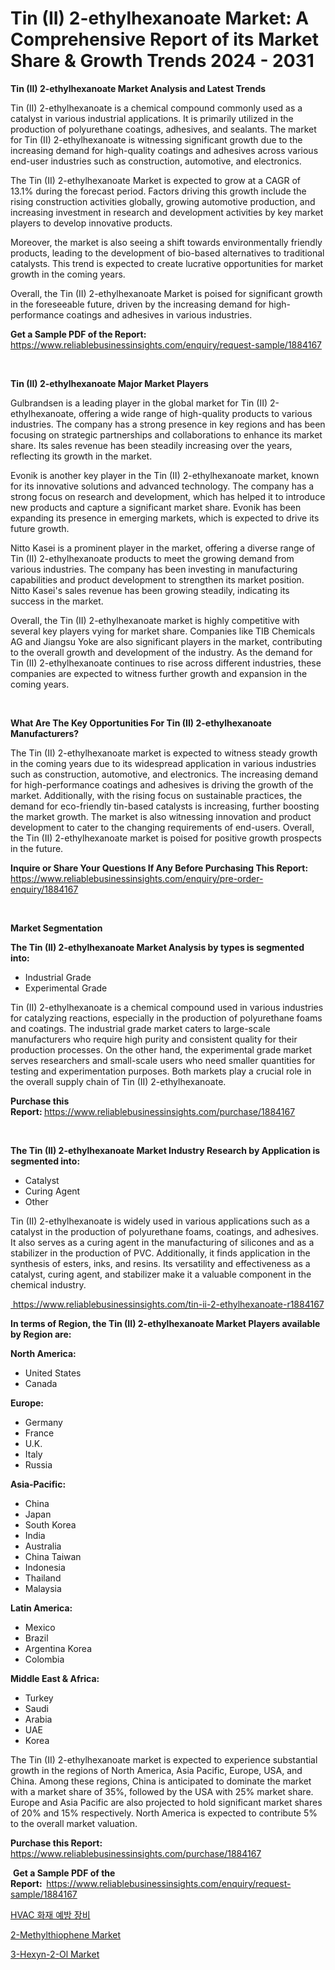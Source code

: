 <p><h1>Tin (II) 2-ethylhexanoate Market: A Comprehensive Report of its Market Share & Growth Trends 2024 - 2031</h1></p><p><strong>Tin (II) 2-ethylhexanoate Market Analysis and Latest Trends</strong></p>
<p><p>Tin (II) 2-ethylhexanoate is a chemical compound commonly used as a catalyst in various industrial applications. It is primarily utilized in the production of polyurethane coatings, adhesives, and sealants. The market for Tin (II) 2-ethylhexanoate is witnessing significant growth due to the increasing demand for high-quality coatings and adhesives across various end-user industries such as construction, automotive, and electronics.</p><p>The Tin (II) 2-ethylhexanoate Market is expected to grow at a CAGR of 13.1% during the forecast period. Factors driving this growth include the rising construction activities globally, growing automotive production, and increasing investment in research and development activities by key market players to develop innovative products.</p><p>Moreover, the market is also seeing a shift towards environmentally friendly products, leading to the development of bio-based alternatives to traditional catalysts. This trend is expected to create lucrative opportunities for market growth in the coming years.</p><p>Overall, the Tin (II) 2-ethylhexanoate Market is poised for significant growth in the foreseeable future, driven by the increasing demand for high-performance coatings and adhesives in various industries.</p></p>
<p><strong>Get a Sample PDF of the Report:&nbsp;</strong> <a href="https://www.reliablebusinessinsights.com/enquiry/request-sample/1884167">https://www.reliablebusinessinsights.com/enquiry/request-sample/1884167</a></p>
<p>&nbsp;</p>
<p><strong>Tin (II) 2-ethylhexanoate Major Market Players</strong></p>
<p><p>Gulbrandsen is a leading player in the global market for Tin (II) 2-ethylhexanoate, offering a wide range of high-quality products to various industries. The company has a strong presence in key regions and has been focusing on strategic partnerships and collaborations to enhance its market share. Its sales revenue has been steadily increasing over the years, reflecting its growth in the market.</p><p>Evonik is another key player in the Tin (II) 2-ethylhexanoate market, known for its innovative solutions and advanced technology. The company has a strong focus on research and development, which has helped it to introduce new products and capture a significant market share. Evonik has been expanding its presence in emerging markets, which is expected to drive its future growth.</p><p>Nitto Kasei is a prominent player in the market, offering a diverse range of Tin (II) 2-ethylhexanoate products to meet the growing demand from various industries. The company has been investing in manufacturing capabilities and product development to strengthen its market position. Nitto Kasei's sales revenue has been growing steadily, indicating its success in the market.</p><p>Overall, the Tin (II) 2-ethylhexanoate market is highly competitive with several key players vying for market share. Companies like TIB Chemicals AG and Jiangsu Yoke are also significant players in the market, contributing to the overall growth and development of the industry. As the demand for Tin (II) 2-ethylhexanoate continues to rise across different industries, these companies are expected to witness further growth and expansion in the coming years.</p></p>
<p>&nbsp;</p>
<p><strong>What Are The Key Opportunities For Tin (II) 2-ethylhexanoate Manufacturers?</strong></p>
<p><p>The Tin (II) 2-ethylhexanoate market is expected to witness steady growth in the coming years due to its widespread application in various industries such as construction, automotive, and electronics. The increasing demand for high-performance coatings and adhesives is driving the growth of the market. Additionally, with the rising focus on sustainable practices, the demand for eco-friendly tin-based catalysts is increasing, further boosting the market growth. The market is also witnessing innovation and product development to cater to the changing requirements of end-users. Overall, the Tin (II) 2-ethylhexanoate market is poised for positive growth prospects in the future.</p></p>
<p><strong>Inquire or Share Your Questions If Any Before Purchasing This Report:</strong> <a href="https://www.reliablebusinessinsights.com/enquiry/pre-order-enquiry/1884167">https://www.reliablebusinessinsights.com/enquiry/pre-order-enquiry/1884167</a></p>
<p>&nbsp;</p>
<p><strong>Market Segmentation</strong></p>
<p><strong>The Tin (II) 2-ethylhexanoate Market Analysis by types is segmented into:</strong></p>
<p><ul><li>Industrial Grade</li><li>Experimental Grade</li></ul></p>
<p><p>Tin (II) 2-ethylhexanoate is a chemical compound used in various industries for catalyzing reactions, especially in the production of polyurethane foams and coatings. The industrial grade market caters to large-scale manufacturers who require high purity and consistent quality for their production processes. On the other hand, the experimental grade market serves researchers and small-scale users who need smaller quantities for testing and experimentation purposes. Both markets play a crucial role in the overall supply chain of Tin (II) 2-ethylhexanoate.</p></p>
<p><strong>Purchase this Report:&nbsp;</strong><a href="https://www.reliablebusinessinsights.com/purchase/1884167">https://www.reliablebusinessinsights.com/purchase/1884167</a></p>
<p>&nbsp;</p>
<p><strong>The Tin (II) 2-ethylhexanoate Market Industry Research by Application is segmented into:</strong></p>
<p><ul><li>Catalyst</li><li>Curing Agent</li><li>Other</li></ul></p>
<p><p>Tin (II) 2-ethylhexanoate is widely used in various applications such as a catalyst in the production of polyurethane foams, coatings, and adhesives. It also serves as a curing agent in the manufacturing of silicones and as a stabilizer in the production of PVC. Additionally, it finds application in the synthesis of esters, inks, and resins. Its versatility and effectiveness as a catalyst, curing agent, and stabilizer make it a valuable component in the chemical industry.</p></p>
<p><a href="https://www.reliablebusinessinsights.com/tin-ii-2-ethylhexanoate-r1884167">&nbsp;https://www.reliablebusinessinsights.com/tin-ii-2-ethylhexanoate-r1884167</a></p>
<p><strong>In terms of Region, the Tin (II) 2-ethylhexanoate Market Players available by Region are:</strong></p>
<p>
    <p> <strong> North America: </strong>
        <ul>
            <li>United States</li>
            <li>Canada</li>
        </ul>
        </p> 
    <p> <strong> Europe: </strong>
        <ul>
            <li>Germany</li>
            <li>France</li>
            <li>U.K.</li>
            <li>Italy</li>
            <li>Russia</li>
        </ul>
        </p> 
    <p> <strong> Asia-Pacific: </strong>
        <ul>
            <li>China</li>
            <li>Japan</li>
            <li>South Korea</li>
            <li>India</li>
            <li>Australia</li>
            <li>China Taiwan</li>
            <li>Indonesia</li>
            <li>Thailand</li>
            <li>Malaysia</li>
        </ul>
        </p> 
    <p> <strong> Latin America: </strong>
        <ul>
            <li>Mexico</li>
            <li>Brazil</li>
            <li>Argentina Korea</li>
            <li>Colombia</li>
        </ul>
        </p> 
    <p> <strong> Middle East & Africa: </strong>
        <ul>
            <li>Turkey</li>
            <li>Saudi</li>
            <li>Arabia</li>
            <li>UAE</li>
            <li>Korea</li>
        </ul>
    </p>
    </p>
<p><p>The Tin (II) 2-ethylhexanoate market is expected to experience substantial growth in the regions of North America, Asia Pacific, Europe, USA, and China. Among these regions, China is anticipated to dominate the market with a market share of 35%, followed by the USA with 25% market share. Europe and Asia Pacific are also projected to hold significant market shares of 20% and 15% respectively. North America is expected to contribute 5% to the overall market valuation.</p></p>
<p><strong>Purchase this Report: </strong><a href="https://www.reliablebusinessinsights.com/purchase/1884167">https://www.reliablebusinessinsights.com/purchase/1884167</a></p>
<p>&nbsp;<strong>Get a Sample PDF of the Report:&nbsp;&nbsp;</strong><a href="https://www.reliablebusinessinsights.com/enquiry/request-sample/1884167">https://www.reliablebusinessinsights.com/enquiry/request-sample/1884167</a></p>
<p><strong></strong></p>
<p><p><a href="https://github.com/lzrvbyqzftro57/Market-Research-Report-List-2/blob/main/6203214145029.md">HVAC 화재 예방 장비</a></p><p><a href="https://github.com/vregtldg37/Market-Research-Report-List-1/blob/main/2-methylthiophene-market.md">2-Methylthiophene Market</a></p><p><a href="https://github.com/labibmmn112/Market-Research-Report-List-1/blob/main/3-hexyn-2-ol-market.md">3-Hexyn-2-Ol Market</a></p></p>